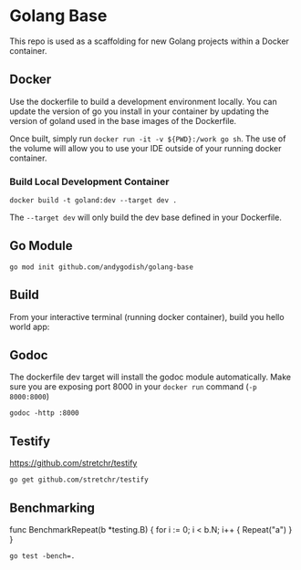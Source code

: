 # Golang Base

This repo is used as a scaffolding for new Golang projects within a Docker container. 

## Docker

Use the dockerfile to build a development environment locally. You can update the version of go you install in your container by updating the version of goland used in the base images of the Dockerfile. 

Once built, simply run `docker run -it -v ${PWD}:/work go sh`. The use of the volume will allow you to use your IDE outside of your running docker container. 

### Build Local Development Container

```
docker build -t goland:dev --target dev .
```

The `--target dev` will only build the dev base defined in your Dockerfile. 

## Go Module

```
go mod init github.com/andygodish/golang-base
```

## Build

From your interactive terminal (running docker container), build you hello world app:


## Godoc

The dockerfile dev target will install the godoc module automatically. Make sure you are exposing port 8000 in your `docker run` command (`-p 8000:8000`)

```
godoc -http :8000
```

## Testify

https://github.com/stretchr/testify

```
go get github.com/stretchr/testify
```

## Benchmarking

func BenchmarkRepeat(b *testing.B) {
	for i := 0; i < b.N; i++ {
		Repeat("a")
	}
}

```
go test -bench=.
```
